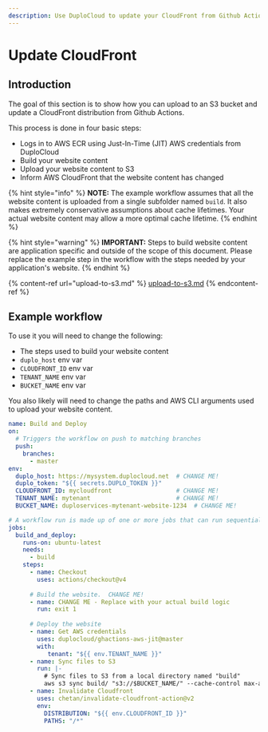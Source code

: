 ```yaml
---
description: Use DuploCloud to update your CloudFront from Github Actions
---
```


# Update CloudFront

## Introduction

The goal of this section is to show how you can upload to an S3 bucket and update a CloudFront distribution from Github Actions.

This process is done in four basic steps:

* Logs in to AWS ECR using Just-In-Time (JIT) AWS credentials from DuploCloud
* Build your website content
* Upload your website content to S3
* Inform AWS CloudFront that the website content has changed

{% hint style="info" %}
**NOTE:** The example workflow assumes that all the website content is uploaded from a single subfolder named `build`. It also makes extremely conservative assumptions about cache lifetimes. Your actual website content may allow a more optimal cache lifetime.
{% endhint %}

{% hint style="warning" %}
**IMPORTANT:** Steps to build website content are application specific and outside of the scope of this document. Please replace the example step in the workflow with the steps needed by your application's website.
{% endhint %}

{% content-ref url="upload-to-s3.md" %}
[upload-to-s3.md](upload-to-s3.md)
{% endcontent-ref %}

## Example workflow

To use it you will need to change the following:

* The steps used to build your website content
* `duplo_host` env var
* `CLOUDFRONT_ID` env var
* `TENANT_NAME` env var
* `BUCKET_NAME` env var

You also likely will need to change the paths and AWS CLI arguments used to upload your website content.

```yaml
name: Build and Deploy
on:
  # Triggers the workflow on push to matching branches
  push:
    branches:
      - master
env:
  duplo_host: https://mysystem.duplocloud.net  # CHANGE ME!
  duplo_token: "${{ secrets.DUPLO_TOKEN }}"
  CLOUDFRONT_ID: mycloudfront                  # CHANGE ME!
  TENANT_NAME: mytenant                        # CHANGE ME!
  BUCKET_NAME: duploservices-mytenant-website-1234  # CHANGE ME!

# A workflow run is made up of one or more jobs that can run sequentially or in parallel
jobs:
  build_and_deploy:
    runs-on: ubuntu-latest
    needs:
      - build
    steps:
      - name: Checkout
        uses: actions/checkout@v4
      
      # Build the website.  CHANGE ME!
      - name: CHANGE ME - Replace with your actual build logic
        run: exit 1
      
      # Deploy the website
      - name: Get AWS credentials
        uses: duplocloud/ghactions-aws-jit@master
        with:
           tenant: "${{ env.TENANT_NAME }}"
      - name: Sync files to S3
        run: |-
          # Sync files to S3 from a local directory named "build"
          aws s3 sync build/ "s3://$BUCKET_NAME/" --cache-control max-age=120,must-revalidate
      - name: Invalidate Cloudfront
        uses: chetan/invalidate-cloudfront-action@v2
        env:
          DISTRIBUTION: "${{ env.CLOUDFRONT_ID }}"
          PATHS: "/*"
```
